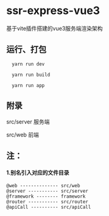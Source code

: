 
# ssr-express-vue3
基于vite插件搭建的vue3服务端渲染架构


## 运行、打包

```本地运行
  yarn run dev
```
```构建
  yarn run build
```
```启动
  yarn run app
```

## 附录

src/server 服务端

src/web    前端

## 注：
 #### 1.别名引入对应的文件目录

 ```
 @web -------------- src/web
 @server ----------- src/server
 @framework -------- framework
 @router ----------- src/router
 @apiCall ---------- src/apiCall
 ```
